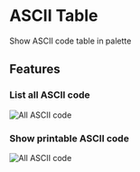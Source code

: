 # ASCII Table

Show ASCII code table in palette

## Features

### List all ASCII code 

![All ASCII code](https://pic.downk.cc/item/5e5692b06127cc0713df0ad9.gif)

### Show printable ASCII code

![All ASCII code](https://pic.downk.cc/item/5e5692b06127cc0713df0adf.gif)
